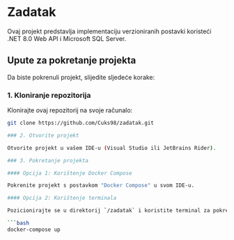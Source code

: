 # Zadatak

Ovaj projekt predstavlja implementaciju verzioniranih postavki koristeći .NET 8.0 Web API i Microsoft SQL Server. 

## Upute za pokretanje projekta

Da biste pokrenuli projekt, slijedite sljedeće korake:

### 1. Kloniranje repozitorija

Klonirajte ovaj repozitorij na svoje računalo:

```bash
git clone https://github.com/Cuks98/zadatak.git

### 2. Otvorite projekt

Otvorite projekt u vašem IDE-u (Visual Studio ili JetBrains Rider).

### 3. Pokretanje projekta

#### Opcija 1: Korištenje Docker Compose

Pokrenite projekt s postavkom "Docker Compose" u svom IDE-u.

#### Opcija 2: Korištenje terminala

Pozicionirajte se u direktorij `/zadatak` i koristite terminal za pokretanje sljedeće naredbe:

```bash
docker-compose up